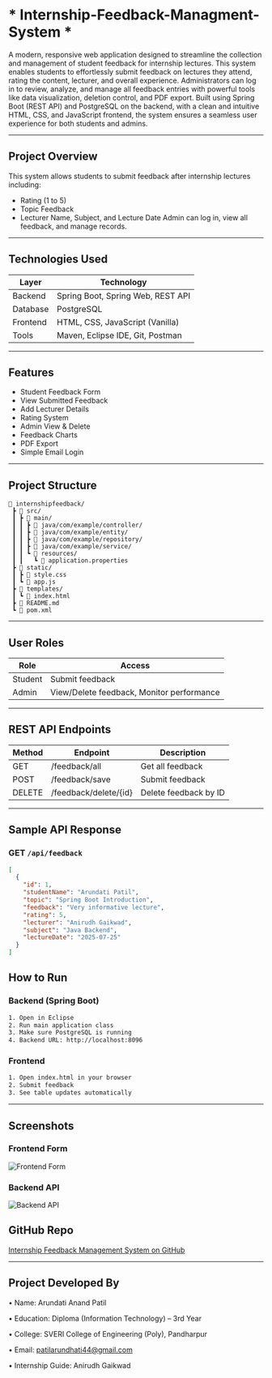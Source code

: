 #  * Internship-Feedback-Managment-System *

A modern, responsive web application designed to streamline the collection and management of student feedback for internship lectures. This system enables students to effortlessly submit feedback on lectures they attend, rating the content, lecturer, and overall experience. Administrators can log in to review, analyze, and manage all feedback entries with powerful tools like data visualization, deletion control, and PDF export. Built using Spring Boot (REST API) and PostgreSQL on the backend, with a clean and intuitive HTML, CSS, and JavaScript frontend, the system ensures a seamless user experience for both students and admins.

---

## Project Overview

This system allows students to submit feedback after internship lectures including:
- Rating (1 to 5)
- Topic Feedback
- Lecturer Name, Subject, and Lecture Date
Admin can log in, view all feedback, and manage records.


---

##  Technologies Used

| Layer        | Technology                      |
|--------------|----------------------------------|
| Backend      | Spring Boot, Spring Web, REST API |
| Database     | PostgreSQL                       |
| Frontend     | HTML, CSS, JavaScript (Vanilla)  |
| Tools        | Maven, Eclipse IDE, Git, Postman |

---

##  Features

- Student Feedback Form  
- View Submitted Feedback  
- Add Lecturer Details  
- Rating System  
- Admin View & Delete  
- Feedback Charts  
- PDF Export  
- Simple Email Login


---

##  Project Structure

```
📁 internshipfeedback/
 ┣ 📁 src/
 ┃ ┣ 📁 main/
 ┃ ┃ ┣ 📁 java/com/example/controller/
 ┃ ┃ ┣ 📁 java/com/example/entity/
 ┃ ┃ ┣ 📁 java/com/example/repository/
 ┃ ┃ ┣ 📁 java/com/example/service/
 ┃ ┃ ┗ 📁 resources/
 ┃ ┃   ┗ 📄 application.properties
 ┣ 📁 static/
 ┃ ┣ 📄 style.css
 ┃ ┗ 📄 app.js
 ┣ 📁 templates/
 ┃ ┗ 📄 index.html
 ┣ 📄 README.md
 ┗ 📄 pom.xml
```

---

##  User Roles

| Role    | Access                                      |
|---------|---------------------------------------------|
| Student | Submit feedback                             |
| Admin   | View/Delete feedback, Monitor performance   |

---

##  REST API Endpoints

| Method | Endpoint                | Description            |
|--------|-------------------------|------------------------|
| GET    | /feedback/all           | Get all feedback       |
| POST   | /feedback/save          | Submit feedback        |
| DELETE | /feedback/delete/{id}   | Delete feedback by ID  |

---

##  Sample API Response

### GET `/api/feedback`
```json
[
  {
    "id": 1,
    "studentName": "Arundati Patil",
    "topic": "Spring Boot Introduction",
    "feedback": "Very informative lecture",
    "rating": 5,
    "lecturer": "Anirudh Gaikwad",
    "subject": "Java Backend",
    "lectureDate": "2025-07-25"
  }
]

```

##  How to Run

### Backend (Spring Boot)

```bash
1. Open in Eclipse
2. Run main application class
3. Make sure PostgreSQL is running
4. Backend URL: http://localhost:8096
```

### Frontend

```bash
1. Open index.html in your browser
2. Submit feedback
3. See table updates automatically
```

---

## Screenshots 

### Frontend Form
![Frontend Form](screenshots/frontend-form.png)

### Backend API
![Backend API](screenshots/backend-api.png)


##  GitHub Repo

 [Internship Feedback Management System on GitHub](https://github.com/patilarundhati44/Internship-Feedback-Managment-System-)


---

## Project Developed By

  •  Name: Arundati Anand Patil  
  
  •  Education: Diploma (Information Technology) – 3rd Year  

  •  College: SVERI College of Engineering (Poly), Pandharpur  

  •  Email: patilarundhati44@gmail.com  

  •  Internship Guide: Anirudh Gaikwad







